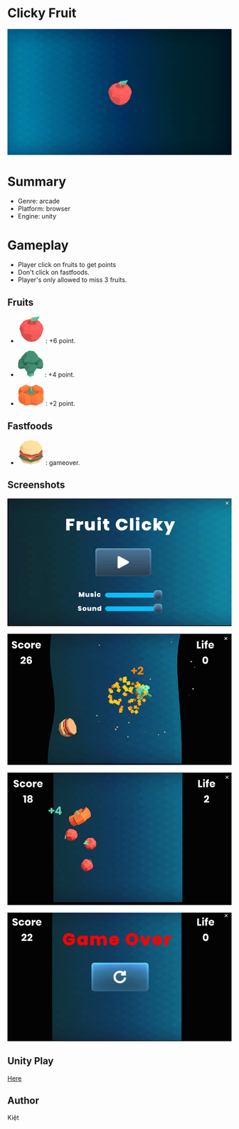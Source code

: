 # Clicky Fruit

![Start up screenshot](Screenshots/Thumbnail.png "Thumbnail")
# Summary

- Genre: arcade
- Platform: browser
- Engine: unity

# Gameplay
- Player click on fruits to get points
- Don't click on fastfoods. 
- Player's only allowed to miss 3 fruits.

## Fruits
- ![Start up screenshot](Screenshots/apple.png "Apple") : +6 point.

- ![Start up screenshot](Screenshots/broccoli.png "Broccoli") : +4 point.

- ![Start up screenshot](Screenshots/pumpkin.png "Pumbkin") : +2 point.

## Fastfoods
- ![Start up screenshot](Screenshots/burger.png "Burger") : gameover.

## Screenshots
![Start up screenshot](Screenshots/Screenshot1.png "Menu")

![Start up screenshot](Screenshots/Screenshot2.PNG "Gameplay1")

![Start up screenshot](Screenshots/Screenshot3.PNG "Gameplay2")

![Start up screenshot](Screenshots/Screenshot4.PNG "Gameover")

## Unity Play
[Here](https://play.unity.com/mg/other/clicky-fruit)

## Author
Kiệt


